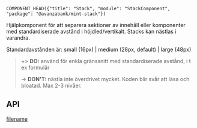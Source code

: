 `COMPONENT_HEAD({"title": "Stack", "module": "StackComponent", "package": "@avanzabank/mint-stack"})`



Hjälpkomponent för att separera sektioner av innehåll eller komponenter med standardiserade avstånd i höjdled/vertikalt. Stacks kan nästlas i varandra.

Standardavstånden är: small (16px) | medium (28px, default) | large (48px)

> +> **DO:** använd för enkla gränssnitt med standardiserade avstånd, i t ex formulär
>
> -> **DON'T:** nästla inte överdrivet mycket. Koden blir svår att läsa och bloatad. Max 2-3 nivåer.

<div class="component-example-container" data-example-path="/mint/stack/#/basic"></div>

## API
<div class="component-library-api" data-package-name="stack"></div>



[filename](includes/_componentFooter.md ':include')
